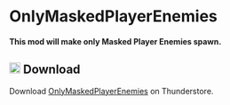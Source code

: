 # OnlyMaskedPlayerEnemies
#### This mod will make only Masked Player Enemies spawn.

## <img src="https://i.imgur.com/TpnrFSH.png" width="20px"> Download

Download [OnlyMaskedPlayerEnemies](https://thunderstore.io/c/lethal-company/p/Zehs/OnlyMaskedPlayerEnemies/) on Thunderstore.